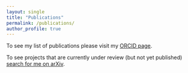 ```yaml
---
layout: single
title: "Publications"
permalink: /publications/
author_profile: true
---
```


To see my list of publications please visit my [ORCID page](https://orcid.org/0000-0002-6427-2385).

To see projects that are currently under review (but not yet published) [search for me on arXiv](https://arxiv.org/search/nlin?searchtype=author&query=Datseris%2C+G).

